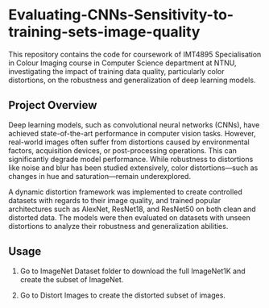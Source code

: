 # Evaluating-CNNs-Sensitivity-to-training-sets-image-quality

This repository contains the code for coursework of IMT4895 Specialisation in Colour Imaging course in Computer Science department at NTNU, investigating the impact of training data quality, particularly color distortions, on the robustness and generalization of deep learning models.

## Project Overview
Deep learning models, such as convolutional neural networks (CNNs), have achieved state-of-the-art performance in computer vision tasks. However, real-world images often suffer from distortions caused by environmental factors, acquisition devices, or post-processing operations. This can significantly degrade model performance. While robustness to distortions like noise and blur has been studied extensively, color distortions—such as changes in hue and saturation—remain underexplored.

A dynamic distortion framework was implemented to create controlled datasets with regards to their image quality, and trained popular architectures such as AlexNet, ResNet18, and ResNet50 on both clean and distorted data. The models were then evaluated on datasets with unseen distortions to analyze their robustness and generalization abilities.

## Usage

1. Go to ImageNet Dataset folder to download the full ImageNet1K and create the subset of ImageNet.

2. Go to Distort Images to create the distorted subset of images. 

